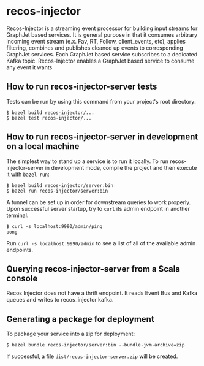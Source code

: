 # recos-injector
Recos-Injector is a streaming event processor for building input streams for GraphJet based services.
It is general purpose in that it consumes arbitrary incoming event stream (e.x. Fav, RT, Follow, client_events, etc), applies
filtering, combines and publishes cleaned up events to corresponding GraphJet services. 
Each GraphJet based service subscribes to a dedicated Kafka topic. Recos-Injector enables a GraphJet based service to consume any 
event it wants

## How to run recos-injector-server tests

Tests can be run by using this command from your project's root directory:

    $ bazel build recos-injector/...
    $ bazel test recos-injector/...

## How to run recos-injector-server in development on a local machine

The simplest way to stand up a service is to run it locally. To run
recos-injector-server in development mode, compile the project and then
execute it with `bazel run`:

    $ bazel build recos-injector/server:bin
    $ bazel run recos-injector/server:bin

A tunnel can be set up in order for downstream queries to work properly.
Upon successful server startup, try to `curl` its admin endpoint in another
terminal:

    $ curl -s localhost:9990/admin/ping
    pong

Run `curl -s localhost:9990/admin` to see a list of all of the available admin
endpoints.

## Querying recos-injector-server from a Scala console

Recos Injector does not have a thrift endpoint. It reads Event Bus and Kafka queues and writes to recos_injector kafka.

## Generating a package for deployment

To package your service into a zip for deployment:

    $ bazel bundle recos-injector/server:bin --bundle-jvm-archive=zip

If successful, a file `dist/recos-injector-server.zip` will be created.
